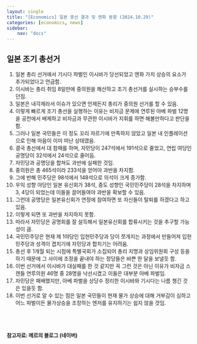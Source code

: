 ```yaml
---
layout: single
title: "[Economics] 일본 총선 결과 및 엔화 동향 (2024.10.29)"
categories: [economics, news]
sidebar:
    nav: "docs"
---
```


## 일본 조기 총선거
1. 일본 총리 선거에서 기시다 파벌인 이시바가 당선되었고 엔화 가치 상승의 요소가 추가되었다고 언급함.
1. 이시바는 총리 취임 8일만에 중의원을 해산하고 조기 총선거를 실시하는 승부수를 던짐.
1. 일본은 내각제라서 이슈가 있으면 언제든지 총리가 중의원 선거를 할 수 있음.
1. 이렇게 빠르게 조기 총선을 실행하는 이유는 비자금 문제에 연루된 아베 파벌 12명을 공천에서 배제하고 비자금과 무관한 이시바가 지휘를 하면 해볼만하다고 판단을 함.
1. 그러나 일본 국민들은 이 정도 꼬리 자르기에 만족하지 않았고 일본 내 인플레이션으로 인해 마음이 이미 떠난 상태였음.
1. 결국 총선에서 대 참패를 하며, 자민당이 247석에서 191석으로 줄었고, 연립 여당인 공명당이 32석에서 24석으로 줄어듬.
1. 자민당과 공명당을 합쳐도 과반에 실패한 것임.
1. 중의원은 총 465석이라 233석을 얻어야 과반을 차지함.
1. 그에 반해 민주당은 98석에서 148석으로 의석이 크게 증가함.
1. 우익 성향 야당인 일본 유신회가 38석, 중도 성향인 국민민주당이 28석을 차지하며 3, 4당이 되었는데 이들을 끌어들여야 과반을 확보할 수 있음.
1. 그런데 공명당은 일본유신회가 연정에 참여하면 또 자신들이 탈퇴를 하겠다고 하고 있음.
1. 이렇게 되면 또 과반을 차지하지 못함.
1. 따라서 자민당은 공명회를 잘 설득해서 일본유신회를 합류시키는 것을 추구할 가능성이 큼.
1. 국민민주당은 현재 제 1야당인 입헌민주당과 당이 쪼개지는 과정에서 만들어져 입헌민주당과 성격이 겹치기에 자민당과 합치기는 어려움.
1. 총선 후 1개월 되는 시점에 특별국회가 소집되어 총리 지명과 상임위원회 구성 등을 하기 때문에 그 사이에 조정을 끝내야 하는 정당들은 바쁜 한 달을 보낼듯 함.
1. 이번 선거에서 이시바가 대실패를 한 것 같지만 꼭 그런 것은 아닌 이유가 비자금 스캔들 연루의원 46명 중 28명을 낙선시켰고 이들은 대부분 아베 파벌임.
1. 자민당은 패배했지만, 아베 파벌을 상당수 정리한 이시바와 기시다는 나름 챙긴 것은 있을듯 함.
1. 이번 선거로 알 수 있는 점은 일본 국민들이 현재 물가 상승에 대해 거부감이 심하고 어느 파벌이든 물가상승을 조장하는 엔저를 유지하기는 쉽지 않을 것임.


<br/>
<br/>

#### 참고자료: 메르의 블로그 (네이버) 